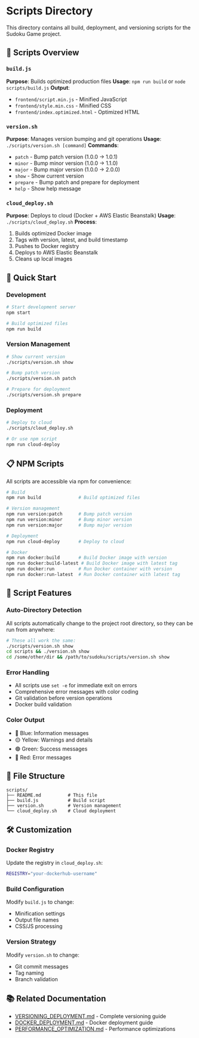 # Scripts Directory

This directory contains all build, deployment, and versioning scripts for the Sudoku Game project.

## 📁 Scripts Overview

### `build.js`
**Purpose**: Builds optimized production files
**Usage**: `npm run build` or `node scripts/build.js`
**Output**: 
- `frontend/script.min.js` - Minified JavaScript
- `frontend/style.min.css` - Minified CSS  
- `frontend/index.optimized.html` - Optimized HTML

### `version.sh`
**Purpose**: Manages version bumping and git operations
**Usage**: `./scripts/version.sh [command]`
**Commands**:
- `patch` - Bump patch version (1.0.0 → 1.0.1)
- `minor` - Bump minor version (1.0.0 → 1.1.0)  
- `major` - Bump major version (1.0.0 → 2.0.0)
- `show` - Show current version
- `prepare` - Bump patch and prepare for deployment
- `help` - Show help message

### `cloud_deploy.sh`
**Purpose**: Deploys to cloud (Docker + AWS Elastic Beanstalk)
**Usage**: `./scripts/cloud_deploy.sh`
**Process**:
1. Builds optimized Docker image
2. Tags with version, latest, and build timestamp
3. Pushes to Docker registry
4. Deploys to AWS Elastic Beanstalk
5. Cleans up local images

## 🚀 Quick Start

### Development
```bash
# Start development server
npm start

# Build optimized files
npm run build
```

### Version Management
```bash
# Show current version
./scripts/version.sh show

# Bump patch version
./scripts/version.sh patch

# Prepare for deployment
./scripts/version.sh prepare
```

### Deployment
```bash
# Deploy to cloud
./scripts/cloud_deploy.sh

# Or use npm script
npm run cloud-deploy
```

## 📋 NPM Scripts

All scripts are accessible via npm for convenience:

```bash
# Build
npm run build              # Build optimized files

# Version management  
npm run version:patch      # Bump patch version
npm run version:minor      # Bump minor version
npm run version:major      # Bump major version

# Deployment
npm run cloud-deploy       # Deploy to cloud

# Docker
npm run docker:build       # Build Docker image with version
npm run docker:build-latest # Build Docker image with latest tag
npm run docker:run         # Run Docker container with version
npm run docker:run-latest  # Run Docker container with latest tag
```

## 🔧 Script Features

### Auto-Directory Detection
All scripts automatically change to the project root directory, so they can be run from anywhere:

```bash
# These all work the same:
./scripts/version.sh show
cd scripts && ./version.sh show
cd /some/other/dir && /path/to/sudoku/scripts/version.sh show
```

### Error Handling
- All scripts use `set -e` for immediate exit on errors
- Comprehensive error messages with color coding
- Git validation before version operations
- Docker build validation

### Color Output
- 🔵 Blue: Information messages
- 🟡 Yellow: Warnings and details
- 🟢 Green: Success messages
- 🔴 Red: Error messages

## 📁 File Structure

```
scripts/
├── README.md          # This file
├── build.js           # Build script
├── version.sh         # Version management
└── cloud_deploy.sh    # Cloud deployment
```

## 🛠️ Customization

### Docker Registry
Update the registry in `cloud_deploy.sh`:
```bash
REGISTRY="your-dockerhub-username"
```

### Build Configuration
Modify `build.js` to change:
- Minification settings
- Output file names
- CSS/JS processing

### Version Strategy
Modify `version.sh` to change:
- Git commit messages
- Tag naming
- Branch validation

## 📚 Related Documentation

- [VERSIONING_DEPLOYMENT.md](../VERSIONING_DEPLOYMENT.md) - Complete versioning guide
- [DOCKER_DEPLOYMENT.md](../DOCKER_DEPLOYMENT.md) - Docker deployment guide
- [PERFORMANCE_OPTIMIZATION.md](../PERFORMANCE_OPTIMIZATION.md) - Performance optimizations
